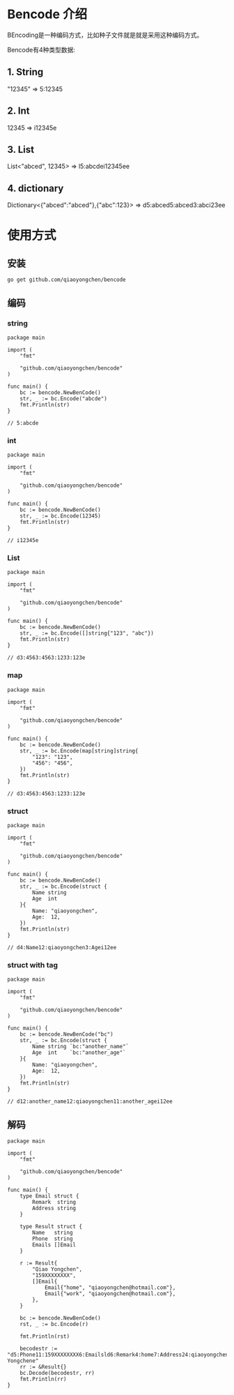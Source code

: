 # Bencode 介绍

BEncoding是一种编码方式，比如种子文件就是就是采用这种编码方式。

Bencode有4种类型数据:

## 1. String

"12345" => 5:12345

## 2. Int

12345 => i12345e

## 3. List

List<"abced", 12345> => l5:abcdei12345ee

## 4. dictionary

Dictionary<{"abced":"abced"},{"abc":123}> => d5:abced5:abced3:abci23ee

# 使用方式

## 安装

```
go get github.com/qiaoyongchen/bencode
```

## 编码

### string

```
package main

import (
	"fmt"

	"github.com/qiaoyongchen/bencode"
)

func main() {
	bc := bencode.NewBenCode()
	str, _ := bc.Encode("abcde")
	fmt.Println(str)
}

// 5:abcde
```

### int

```
package main

import (
	"fmt"

	"github.com/qiaoyongchen/bencode"
)

func main() {
	bc := bencode.NewBenCode()
	str, _ := bc.Encode(12345)
	fmt.Println(str)
}

// i12345e
```

### List

```
package main

import (
	"fmt"

	"github.com/qiaoyongchen/bencode"
)

func main() {
	bc := bencode.NewBenCode()
	str, _ := bc.Encode([]string{"123", "abc"})
	fmt.Println(str)
}

// d3:4563:4563:1233:123e
```

### map

```
package main

import (
	"fmt"

	"github.com/qiaoyongchen/bencode"
)

func main() {
	bc := bencode.NewBenCode()
	str, _ := bc.Encode(map[string]string{
		"123": "123",
		"456": "456",
	})
	fmt.Println(str)
}

// d3:4563:4563:1233:123e
```

### struct

```
package main

import (
	"fmt"

	"github.com/qiaoyongchen/bencode"
)

func main() {
	bc := bencode.NewBenCode()
	str, _ := bc.Encode(struct {
		Name string
		Age  int
	}{
		Name: "qiaoyongchen",
		Age:  12,
	})
	fmt.Println(str)
}

// d4:Name12:qiaoyongchen3:Agei12ee
```

### struct with tag

```
package main

import (
	"fmt"

	"github.com/qiaoyongchen/bencode"
)

func main() {
	bc := bencode.NewBenCode("bc")
	str, _ := bc.Encode(struct {
		Name string `bc:"another_name"`
		Age  int    `bc:"another_age"`
	}{
		Name: "qiaoyongchen",
		Age:  12,
	})
	fmt.Println(str)
}

// d12:another_name12:qiaoyongchen11:another_agei12ee
```

## 解码

```
package main

import (
	"fmt"

	"github.com/qiaoyongchen/bencode"
)

func main() {
	type Email struct {
		Remark  string
		Address string
	}

	type Result struct {
		Name   string
		Phone  string
		Emails []Email
	}

	r := Result{
		"Qiao Yongchen",
		"159XXXXXXXX",
		[]Email{
			Email{"home", "qiaoyongchen@hotmail.com"},
			Email{"work", "qiaoyongchen@hotmail.com"},
		},
	}

	bc := bencode.NewBenCode()
	rst, _ := bc.Encode(r)

	fmt.Println(rst)

	becodestr := "d5:Phone11:159XXXXXXXX6:Emailsld6:Remark4:home7:Address24:qiaoyongchen@hotmail.comed6:Remark4:work7:Address24:qiaoyongchen@hotmail.comee4:Name13:Qiao Yongchene"
	rr := &Result{}
	bc.Decode(becodestr, rr)
	fmt.Println(rr)
}

```
